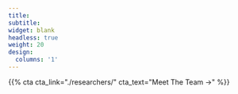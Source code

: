 ```yaml
---
title:
subtitle:
widget: blank
headless: true
weight: 20
design:
  columns: '1'
---
```


{{% cta cta_link="./researchers/" cta_text="Meet The Team →" %}}

